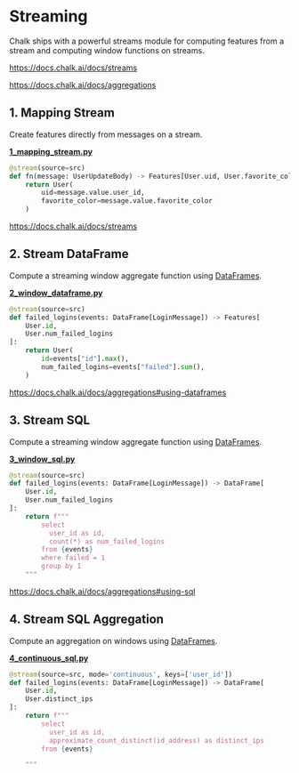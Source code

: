 # Streaming

Chalk ships with a powerful streams module for computing
features from a stream and computing window functions
on streams.

https://docs.chalk.ai/docs/streams

https://docs.chalk.ai/docs/aggregations

## 1. Mapping Stream
Create features directly from messages on a stream.

**[1_mapping_stream.py](1_mapping_stream.py)**

```python
@stream(source=src)
def fn(message: UserUpdateBody) -> Features[User.uid, User.favorite_color]:
    return User(
        uid=message.value.user_id,
        favorite_color=message.value.favorite_color
    )
```

https://docs.chalk.ai/docs/streams

## 2. Stream DataFrame

Compute a streaming window aggregate function using [DataFrames](https://docs.chalk.ai/docs/dataframe).

**[2_window_dataframe.py](2_window_dataframe.py)**

```python
@stream(source=src)
def failed_logins(events: DataFrame[LoginMessage]) -> Features[
    User.id,
    User.num_failed_logins
]:
    return User(
        id=events["id"].max(),
        num_failed_logins=events["failed"].sum(),
    )
```

https://docs.chalk.ai/docs/aggregations#using-dataframes

## 3. Stream SQL

Compute a streaming window aggregate function using [DataFrames](https://docs.chalk.ai/docs/dataframe).

**[3_window_sql.py](3_window_sql.py)**

```python
@stream(source=src)
def failed_logins(events: DataFrame[LoginMessage]) -> DataFrame[
    User.id,
    User.num_failed_logins
]:
    return f"""
        select
          user_id as id,
          count(*) as num_failed_logins
        from {events}
        where failed = 1
        group by 1
    """
```

https://docs.chalk.ai/docs/aggregations#using-sql

## 4. Stream SQL Aggregation

Compute an aggregation on windows using [DataFrames](https://docs.chalk.ai/docs/dataframe).

**[4_continuous_sql.py](4_continuous_aggregation.py)**

```python
@stream(source=src, mode='continuous', keys=['user_id'])
def failed_logins(events: DataFrame[LoginMessage]) -> DataFrame[
    User.id,
    User.distinct_ips
]:
    return f"""
        select
          user_id as id,
          approximate_count_distinct(id_address) as distinct_ips
        from {events}

    """
```
